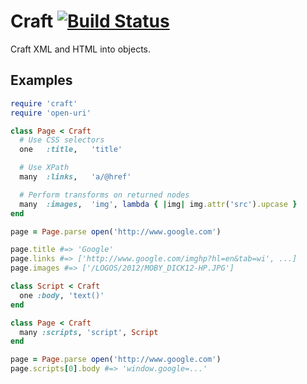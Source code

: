 # Craft [![Build Status](https://secure.travis-ci.org/papercavalier/craft.png)](http://travis-ci.org/papercavalier/craft)

Craft XML and HTML into objects.

## Examples
```ruby
require 'craft'
require 'open-uri'

class Page < Craft
  # Use CSS selectors
  one   :title,   'title'

  # Use XPath
  many  :links,   'a/@href'

  # Perform transforms on returned nodes
  many  :images,  'img', lambda { |img| img.attr('src').upcase }
end

page = Page.parse open('http://www.google.com')

page.title #=> 'Google'
page.links #=> ['http://www.google.com/imghp?hl=en&tab=wi', ...]
page.images #=> ['/LOGOS/2012/MOBY_DICK12-HP.JPG']

class Script < Craft
  one :body, 'text()'
end

class Page < Craft
  many :scripts, 'script', Script
end

page = Page.parse open('http://www.google.com')
page.scripts[0].body #=> 'window.google=...'
```
